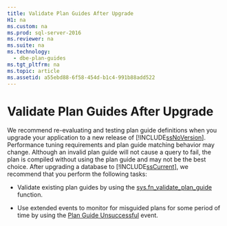 ```yaml
---
title: Validate Plan Guides After Upgrade
H1: na
ms.custom: na
ms.prod: sql-server-2016
ms.reviewer: na
ms.suite: na
ms.technology: 
  - dbe-plan-guides
ms.tgt_pltfrm: na
ms.topic: article
ms.assetid: a55ebd88-6f58-454d-b1c4-991b88add522
---
```

# Validate Plan Guides After Upgrade
  We recommend re-evaluating and testing plan guide definitions when you upgrade your application to a new release of [!INCLUDE[ssNoVersion](../../Topics/TopicNameContainA/includes/ssNoVersion_md.md)]. Performance tuning requirements and plan guide matching behavior may change. Although an invalid plan guide will not cause a query to fail, the plan is compiled without using the plan guide and may not be the best choice. After upgrading a database to [!INCLUDE[ssCurrent](../../Topics/TopicNameContainA/includes/ssCurrent_md.md)], we recommend that you perform the following tasks:  
  
-   Validate existing plan guides by using the [sys.fn_validate_plan_guide](../Topic/sys.fn_validate_plan_guide%20\(Transact-SQL\).md) function.  
  
-   Use extended events to monitor for misguided plans for some period of time by using the [Plan Guide Unsuccessful](../../Topics/TopicNameNotContainA/Plan-Guide-Unsuccessful-Event-Class.md) event.  
  
  